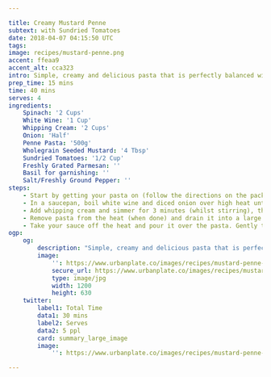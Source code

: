 ```yaml
---

title: Creamy Mustard Penne
subtext: with Sundried Tomatoes
date: 2018-04-07 04:15:50 UTC
tags:
image: recipes/mustard-penne.png
accent: ffeaa9
accent_alt: cca323
intro: Simple, creamy and delicious pasta that is perfectly balanced with sweetness of the tomatoes and the spiciness of the seeded mustard that adds amazing colour and texture.
prep_time: 15 mins
time: 40 mins
serves: 4
ingredients:
    Spinach: '2 Cups'
    White Wine: '1 Cup'
    Whipping Cream: '2 Cups'
    Onion: 'Half'
    Penne Pasta: '500g'
    Wholegrain Seeded Mustard: '4 Tbsp'
    Sundried Tomatoes: '1/2 Cup'
    Freshly Grated Parmesan: ''
    Basil for garnishing: ''
    Salt/Freshly Ground Pepper: ''
steps:
    - Start by getting your pasta on (follow the directions on the packet). While your pasta is cooking, get your prep done by dicing your onion, and slicing up sun dried tomatoes into 1cm strips.
    - In a saucepan, boil white wine and diced onion over high heat until liquid evaporates, should take about 6-8 minutes. Reduce heat to medium-high.
    - Add whipping cream and simmer for 3 minutes (whilst stirring), then add mustard, tomatoes, and spinach. Crack some pepper in to the mix and continue to gently simmer so the flavours get to know each other.
    - Remove pasta from the heat (when done) and drain it into a large bowl. Pour a tablespoon of oil over the pasta and toss it through (to reduce the pasta sticking together, and season your pasta with salt/pepper.
    - Take your sauce off the heat and pour it over the pasta. Gently toss together by flipping the bowl, or stirring. Add the chopped basil and shaved parmesan to finish.
ogp:
    og:
        description: "Simple, creamy and delicious pasta that is perfectly balanced with sweetness of the tomatoes and the spiciness of the seeded mustard that adds amazing colour and texture."
        image:
            '': https://www.urbanplate.co/images/recipes/mustard-penne-share.jpg
            secure_url: https://www.urbanplate.co/images/recipes/mustard-penne-share.jpg
            type: image/jpg
            width: 1200
            height: 630
    twitter:
        label1: Total Time
        data1: 30 mins
        label2: Serves
        data2: 5 ppl
        card: summary_large_image
        image:
            '': https://www.urbanplate.co/images/recipes/mustard-penne-share.jpg

---
```

